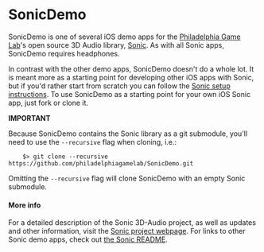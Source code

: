 # SonicDemo

SonicDemo is one of several iOS demo apps for the [Philadelphia Game Lab](http://www.philadelphiagamelab.org)'s open source 3D Audio library, [Sonic](https://github.com/philadelphiagamelab/Sonic). As with all Sonic apps, SonicDemo requires headphones.

In contrast with the other demo apps, SonicDemo doesn't do a whole lot. It is meant more as a starting point for developing other iOS apps with Sonic, but if you'd rather start from scratch you can follow the [Sonic setup instructions](https://github.com/PhiladelphiaGameLab/Sonic/blob/master/SETUP.md). To use SonicDemo as a starting point for your own iOS Sonic app, just fork or clone it.

**IMPORTANT**

Because SonicDemo contains the Sonic library as a git submodule, you'll need to use the `--recursive` flag when cloning, i.e.:

		$> git clone --recursive https://github.com/philadelphiagamelab/SonicDemo.git

Omitting the `--recursive` flag will clone SonicDemo with an empty Sonic submodule.

#### More info

For a detailed description of the Sonic 3D-Audio project, as well as updates and other information, visit the [Sonic project webpage](sonic.philadelphiagamelab.org). For links to other Sonic demo apps, check out [the Sonic README](https://github.com/PhiladelphiaGameLab/Sonic/blob/master/README.md).
